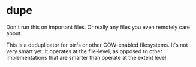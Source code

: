 # dupe

Don't run this on important files. Or really any files you even
remotely care about.

This is a deduplicator for btrfs or other COW-enabled filesystems.
It's not very smart yet. It operates at the file-level, as opposed
to other implementations that are smarter than operate at the extent
level.
